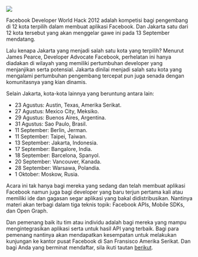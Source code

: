 <!--
id: 29107753207
link: http://blog.hengkiardo.com/post/29107753207/facebook-developer-world-hack-2012
slug: facebook-developer-world-hack-2012
date: Fri Aug 10 2012 12:33:00 GMT+0700 (WIT)
publish: 2012-08-010
tags: facebook, developer, hack
title: Facebook Developer World Hack 2012
-->


[![](http://i.imgur.com/gGMNX.jpg)](http://blog.hengkiardo.com/post/29107753207/facebook-developer-world-hack-2012)

Facebook Developer World Hack 2012 adalah kompetisi bagi pengembang di
12 kota terpilih dalam membuat aplikasi Facebook. Dan Jakarta satu dari
12 kota tersebut yang akan menggelar gawe ini pada 13 September
mendatang.

Lalu kenapa Jakarta yang menjadi salah satu kota yang terpilih? Menurut
James Pearce, Developer Advocate Facebook, perhelatan ini hanya diadakan
di wilayah yang memiliki pertumbuhan developer yang menjanjikan serta
potensial. Jakarta dinilai menjadi salah satu kota yang mengalami
pertumbuhan pengembang tercepat pun juga senada dengan komunitasnya yang
kian dinamis.

Selain Jakarta, kota-kota lainnya yang beruntung antara lain:

-   23 Agustus: Austin, Texas, Amerika Serikat.
-   27 Agustus: Mexico City, Meksiko.
-   29 Agustus: Buenos Aires, Argentina.
-   31 Agustus: Sao Paulo, Brasil.
-   11 September: Berlin, Jerman.
-   11 September: Taipei, Taiwan.
-   13 September: Jakarta, Indonesia.
-   17 September: Bangalore, India.
-   18 September: Barcelona, Spanyol.
-   20 September: Vancouver, Kanada.
-   28 September: Warsawa, Polandia.
-   1 Oktober: Moskow, Rusia.

Acara ini tak hanya bagi mereka yang sedang dan telah membuat aplikasi
Facebook namun juga bagi developer yang baru terjun pertama kali atau
memiliki ide dan gagasan segar aplikasi yang bakal didistribusikan.
Nantinya materi akan terbagi dalam tiga teknis topik: Facebook APIs,
Mobile SDKs, dan Open Graph.

Dan pemenang baik itu tim atau individu adalah bagi mereka yang mampu
mengintegrasikan aplikasi serta untuk hasil API yang terbaik. Bagi para
pemenang nantinya akan mendapatkan kesempatan untuk melakukan kunjungan
ke kantor pusat Facebook di San Fransisco Amerika Serikat. Dan bagi Anda
yang berminat mendaftar, sila ikuti tautan
[berikut](https://jakarta.fbworldhack.com/portal/login.ww).

